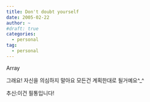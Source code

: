 ```yaml
---
title: Don't doubt yourself
date: 2005-02-22
author: ~
#draft: true
categories:
  - personal
tag:
  - personal
---
```




Array

그래요!
자신을 의심하지 말아요
모든건 계획한대로 될거예요^_^

추신:이건 필통입니다!


 






